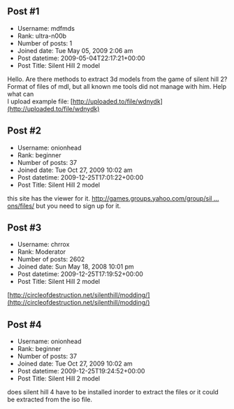 ## Post #1
- Username: mdfmds
- Rank: ultra-n00b
- Number of posts: 1
- Joined date: Tue May 05, 2009 2:06 am
- Post datetime: 2009-05-04T22:17:21+00:00
- Post Title: Silent Hill 2 model

Hello. Are there methods to extract 3d models from the game of silent hill 2? Format of files of mdl, but all known me tools did not manage with him. Help what can  
I upload example file: [http://uploaded.to/file/wdnydk](http://uploaded.to/file/wdnydk)
## Post #2
- Username: onionhead
- Rank: beginner
- Number of posts: 37
- Joined date: Tue Oct 27, 2009 10:02 am
- Post datetime: 2009-12-25T17:01:22+00:00
- Post Title: Silent Hill 2 model

this site has the viewer for it. [http://games.groups.yahoo.com/group/sil ... ons/files/](http://games.groups.yahoo.com/group/silenthillmodifications/files/) but you need to sign up for it.
## Post #3
- Username: chrrox
- Rank: Moderator
- Number of posts: 2602
- Joined date: Sun May 18, 2008 10:01 pm
- Post datetime: 2009-12-25T17:19:52+00:00
- Post Title: Silent Hill 2 model

[http://circleofdestruction.net/silenthill/modding/](http://circleofdestruction.net/silenthill/modding/)
## Post #4
- Username: onionhead
- Rank: beginner
- Number of posts: 37
- Joined date: Tue Oct 27, 2009 10:02 am
- Post datetime: 2009-12-25T19:24:52+00:00
- Post Title: Silent Hill 2 model

does silent hill 4 have to be installed inorder to extract the files or it could be extracted from the iso file.
